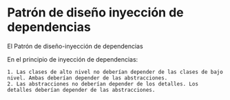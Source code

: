 # Patrón de diseño inyección de dependencias
El Patrón de diseño-inyección de dependencias

En el principio de inyección de dependencias:

    1. Las clases de alto nivel no deberían depender de las clases de bajo nivel. Ambas deberían depender de las abstracciones.
    2. Las abstracciones no deberían depender de los detalles. Los detalles deberían depender de las abstracciones. 
